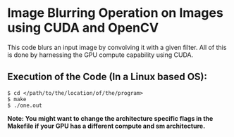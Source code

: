 # Image Blurring Operation on Images using CUDA and OpenCV

This code blurs an input image by convolving it with a given filter. All of this is done by harnessing the GPU compute capability using CUDA.

## Execution of the Code (In a Linux based OS):

```
$ cd </path/to/the/location/of/the/program>
$ make
$ ./one.out
```

**Note: You might want to change the architecture specific flags in the Makefile if your GPU has a different compute and sm architecture.**
